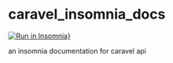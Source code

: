 # caravel_insomnia_docs
[![Run in Insomnia}](https://insomnia.rest/images/run.svg)](https://insomnia.rest/run/?label=Caravel%20Api&uri=https%3A%2F%2Fraw.githubusercontent.com%2Flucaslima18%2Fcaravel_insomnia_docs%2Fmain%2FInsomnia_2023-06-14.json)

an insomnia documentation for caravel api

